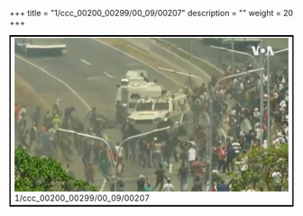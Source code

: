 +++
title = "1/ccc_00200_00299/00_09/00207"
description = ""
weight = 20
+++

<table style="border:2px solid black;max-width:800px;max-height:800px;" 
><tr><td>
<img class="center-fit-jpg"
src="/jpg_/aaa_20190430_NxaOmWaI8sI_00206.jpg">
1/ccc_00200_00299/00_09/00207
</img></td></tr></table>
